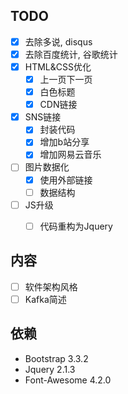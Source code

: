 ## TODO
- [x] 去除多说, disqus
- [x] 去除百度统计, 谷歌统计
- [x] HTML&CSS优化
    - [x] 上一页下一页
    - [x] 白色标题
    - [x] CDN链接
- [x] SNS链接
    - [x] 封装代码
    - [x] 增加b站分享
    - [x] 增加网易云音乐
- [ ] 图片数据化
    - [x] 使用外部链接
    - [ ] 数据结构
- [ ] JS升级
    - [ ] 代码重构为Jquery
    
    
## 内容
- [ ] 软件架构风格
- [ ] Kafka简述

## 依赖
- Bootstrap 3.3.2
- Jquery 2.1.3
- Font-Awesome 4.2.0 